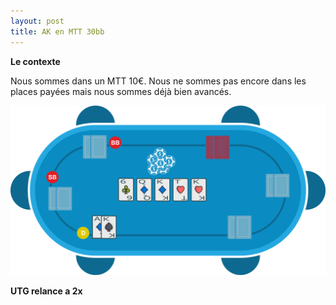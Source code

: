 ```yaml
---
layout: post
title: AK en MTT 30bb
---
```

**Le contexte**

Nous sommes dans un MTT 10€.
Nous ne sommes pas encore dans les places payées mais nous sommes déjà bien avancés.

![](../img/spots/2018-10-18-spot-1-AK.png)

**UTG relance a 2x**
<!--stackedit_data:
eyJoaXN0b3J5IjpbMjA5NzQ3OTk4NCwxMjQwOTE1NDk5XX0=
-->